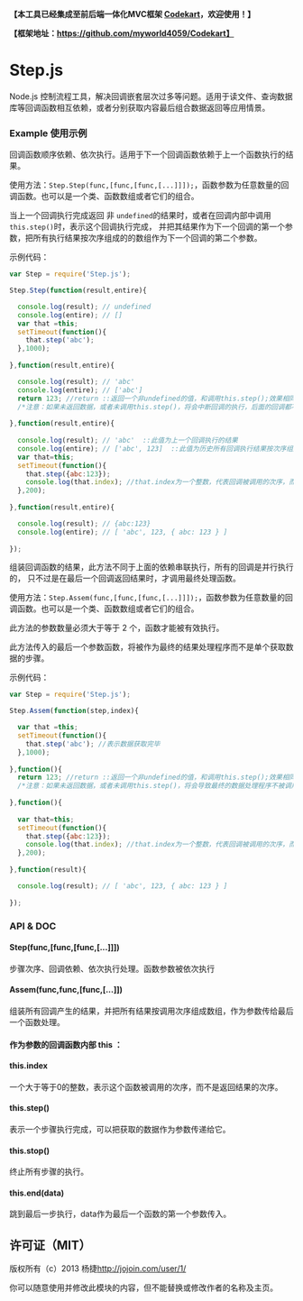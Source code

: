 **【本工具已经集成至前后端一体化MVC框架 [Codekart](https://github.com/myworld4059/Codekart)，欢迎使用！】**

**【框架地址：https://github.com/myworld4059/Codekart】**

Step.js
=======

Node.js 控制流程工具，解决回调嵌套层次过多等问题。适用于读文件、查询数据库等回调函数相互依赖，或者分别获取内容最后组合数据返回等应用情景。



### Example 使用示例

回调函数顺序依赖、依次执行。适用于下一个回调函数依赖于上一个函数执行的结果。

使用方法：`Step.Step(func,[func,[func,[...]]]);`，函数参数为任意数量的回调函数。也可以是一个类、函数数组或者它们的组合。

当上一个回调执行完成返回 非 `undefined`的结果时，或者在回调内部中调用`this.step()`时，表示这个回调执行完成，
并把其结果作为下一个回调的第一个参数，把所有执行结果按次序组成的的数组作为下一个回调的第二个参数。

示例代码：

```javascript
var Step = require('Step.js');

Step.Step(function(result,entire){

  console.log(result); // undefined
  console.log(entire); // []
  var that =this;
  setTimeout(function(){
    that.step('abc');
  },1000);
  
},function(result,entire){

  console.log(result); // 'abc' 
  console.log(entire); // ['abc']  
  return 123; //return ::返回一个非undefined的值，和调用this.step();效果相同
  /*注意：如果未返回数据，或者未调用this.step()，将会中断回调的执行，后面的回调都不会执行！！！*/
  
},function(result,entire){
 
  console.log(result); // 'abc'  ::此值为上一个回调执行的结果
  console.log(entire); // ['abc', 123]  ::此值为历史所有回调执行结果按次序组成的数组
  var that=this;
  setTimeout(function(){
    that.step({abc:123});
    console.log(that.index); //that.index为一个整数，代表回调被调用的次序，而不是返回结果的次序。
  },200);
  
},function(result,entire){

  console.log(result); // {abc:123}
  console.log(entire); // [ 'abc', 123, { abc: 123 } ]
  
});
```

组装回调函数的结果，此方法不同于上面的依赖串联执行，所有的回调是并行执行的，
只不过是在最后一个回调返回结果时，才调用最终处理函数。

使用方法：`Step.Assem(func,[func,[func,[...]]]);`，函数参数为任意数量的回调函数。也可以是一个类、函数数组或者它们的组合。

此方法的参数数量必须大于等于 2 个，函数才能被有效执行。

此方法传入的最后一个参数函数，将被作为最终的结果处理程序而不是单个获取数据的步骤。


示例代码：

```javascript
var Step = require('Step.js');

Step.Assem(function(step,index){

  var that =this;
  setTimeout(function(){
    that.step('abc'); //表示数据获取完毕
  },1000);
  
},function(){
  return 123; //return ::返回一个非undefined的值，和调用this.step();效果相同
  /*注意：如果未返回数据，或者未调用this.step()，将会导致最终的数据处理程序不被调用！！！*/
  
},function(){
 
  var that=this;
  setTimeout(function(){
    that.step({abc:123});
    console.log(that.index); //that.index为一个整数，代表回调被调用的次序，而不是返回结果的次序。
  },200);
  
},function(result){

  console.log(result); // [ 'abc', 123, { abc: 123 } ]
  
});
```


### API & DOC

#### Step(func,[func,[func,[...]]])

步骤次序、回调依赖、依次执行处理。函数参数被依次执行

#### Assem(func,func,[func,[...]])

组装所有回调产生的结果，并把所有结果按调用次序组成数组，作为参数传给最后一个函数处理。

#### 作为参数的回调函数内部 this ：
#### this.index 

一个大于等于0的整数，表示这个函数被调用的次序，而不是返回结果的次序。

#### this.step()

表示一个步骤执行完成，可以把获取的数据作为参数传递给它。

#### this.stop()

终止所有步骤的执行。

#### this.end(data)

跳到最后一步执行，data作为最后一个函数的第一个参数传入。



## 许可证（MIT）

版权所有（c）2013 杨捷<http://jojoin.com/user/1/>

你可以随意使用并修改此模块的内容，但不能替换或修改作者的名称及主页。














